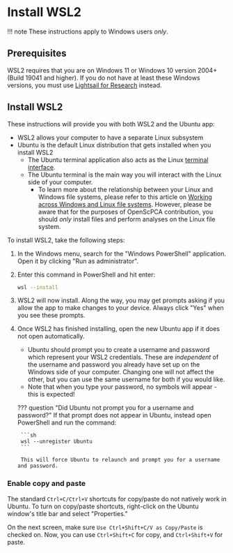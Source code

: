 
# Install WSL2

!!! note
    These instructions apply to Windows users _only_.


## Prerequisites

WSL2 requires that you are on Windows 11 or Windows 10 version 2004+ (Build 19041 and higher).
If you do not have at least these Windows versions, you must use [Lightsail for Research](../software-platforms/aws/index.md#lightsail-for-research-virtual-computing-with-aws) instead.


## Install WSL2

These instructions will provide you with both WSL2 and the Ubuntu app:

- WSL2 allows your computer to have a separate Linux subsystem
- Ubuntu is the default Linux distribution that gets installed when you install WSL2
    - The Ubuntu terminal application also acts as the Linux [terminal interface](../software-platforms/general-tools/using-the-terminal.md).
    - The Ubuntu terminal is the main way you will interact with the Linux side of your computer.
        - To learn more about the relationship between your Linux and Windows file systems, please refer to this article on [Working across Windows and Linux file systems](https://learn.microsoft.com/en-us/windows/wsl/filesystems).
        However, please be aware that for the purposes of OpenScPCA contribution, you should _only_ install files and perform analyses on the Linux file system.

To install WSL2, take the following steps:

1. In the Windows menu, search for the "Windows PowerShell" application.
Open it by clicking "Run as administrator".

1. Enter this command in PowerShell and hit enter:

    ```sh
    wsl --install
    ```

2. WSL2 will now install.
Along the way, you may get prompts asking if you allow the app to make changes to your device.
Always click "Yes" when you see these prompts.

1. Once WSL2 has finished installing, open the new Ubuntu app if it does not open automatically.
    - Ubuntu should prompt you to create a username and password which represent your WSL2 credentials.
      These are _independent_ of the username and password you already have set up on the Windows side of your computer.
      Changing one will not affect the other, but you can use the same username for both if you would like.
    - Note that when you type your password, no symbols will appear - this is expected!

    ??? question "Did Ubuntu not prompt you for a username and password?"
        If that prompt does not appear in Ubuntu, instead open PowerShell and run the command:

        ```sh
        wsl --unregister Ubuntu
        ```

        This will force Ubuntu to relaunch and prompt you for a username and password.

### Enable copy and paste

The standard `Ctrl+C/Ctrl+V` shortcuts for copy/paste do not natively work in Ubuntu.
To turn on copy/paste shortcuts, right-click on the Ubuntu window's title bar and select "Properties."

On the next screen, make sure `Use Ctrl+Shift+C/V as Copy/Paste` is checked on.
Now, you can use `Ctrl+Shift+C` for copy, and `Ctrl+Shift+V` for paste.
